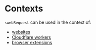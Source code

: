 # Contexts
`swebRequest` can be used in the context of:
- [websites](contexts/websites.md)
- [Cloudflare workers](contexts/cloudflare.md)
- [browser extensions](contexts/extensions.md)